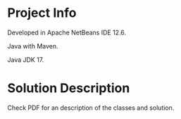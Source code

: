 # Project Info
Developed in Apache NetBeans IDE 12.6.

Java with Maven.

Java JDK 17.

# Solution Description
Check PDF for an description of the classes and solution.